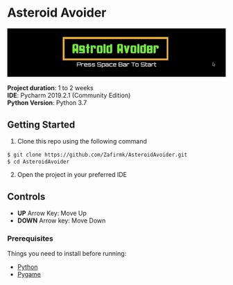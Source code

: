 # Asteroid Avoider

![Game Gif](https://github.com/Zafirmk/AsteroidAvoider/blob/master/Extras/AsteroidAvoiderGIF.gif)  

**Project duration**: 1 to 2 weeks  
**IDE**: Pycharm 2019.2.1 (Community Edition)  
**Python Version**: Python 3.7

## Getting Started

1. Clone this repo using the following command  
```
$ git clone https://github.com/Zafirmk/AsteroidAvoider.git
$ cd AsteroidAvoider
```
2. Open the project in your preferred IDE  

## Controls
* **UP** Arrow Key: Move Up
* **DOWN** Arrow key: Move Down

### Prerequisites
Things you need to install before running:
*  [Python](https://www.python.org/)
*  [Pygame](https://www.pygame.org/news)
